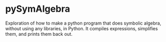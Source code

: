 # pySymAlgebra

Exploration of how to make a python program that does symbolic algebra, without using any libraries, in Python. It compiles expressions, simplifies them, and prints them back out.

